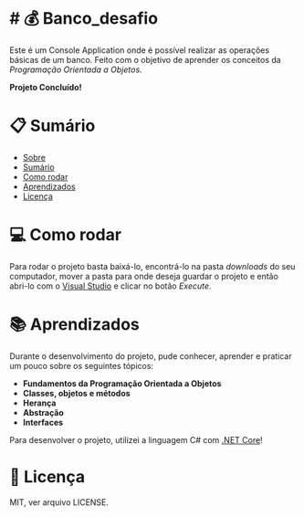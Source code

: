 # # :moneybag: Banco_desafio

Este é um Console Application onde é possível realizar as operações básicas de um banco. Feito com o objetivo de aprender os conceitos da *Programação Orientada a Objetos*.

**Projeto Concluído!** 

# :clipboard: Sumário 
<!--ts--> 
* [Sobre](#Sobre) 
* [Sumário](#Sumário)
* [Como rodar](#Como-rodar) 
* [Aprendizados](#Aprendizados) 
* [Licença](#Licença)
<!--te-->

# :computer: Como rodar

Para rodar o projeto basta baixá-lo, encontrá-lo na pasta *downloads* do seu computador, mover a pasta para onde deseja guardar o projeto e então abri-lo com o [Visual Studio](https://visualstudio.microsoft.com/pt-br/vs/) e clicar no botão *Execute*.

# :books: Aprendizados
Durante o desenvolvimento do projeto, pude conhecer, aprender e praticar um pouco sobre os seguintes tópicos:
* **Fundamentos da Programação Orientada a Objetos** 
* **Classes, objetos e métodos**
* **Herança**
* **Abstração**
* **Interfaces**

Para desenvolver o projeto, utilizei a linguagem C# com [.NET Core](https://dotnet.microsoft.com/download/dotnet-core)!

#  :page_facing_up: Licença

MIT, ver arquivo LICENSE.
